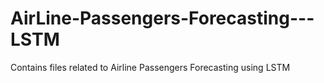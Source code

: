 # AirLine-Passengers-Forecasting---LSTM
Contains files related to Airline Passengers Forecasting using LSTM

